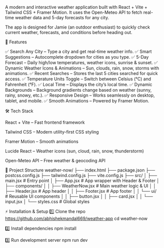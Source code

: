 A modern and interactive weather application built with React + Vite + Tailwind CSS + Framer Motion.
It uses the Open-Meteo API to fetch real-time weather data and 5-day forecasts for any city.

The app is designed for Jamie (an outdoor enthusiast) to quickly check current weather, forecasts, and conditions before heading out.

🚀 Features

✅ Search Any City – Type a city and get real-time weather info.
✅ Smart Suggestions – Autocomplete dropdown for cities as you type.
✅ 5-Day Forecast – Daily high/low temperatures, weather icons, sunrise & sunset.
✅ Dynamic Weather Icons & Animations – Sun, clouds, rain, snow, storms with animations.
✅ Recent Searches – Stores the last 5 cities searched for quick access.
✅ Temperature Units Toggle – Switch between Celsius (°C) and Fahrenheit (°F).
✅ Local Time – Displays the city’s local time.
✅ Dynamic Backgrounds – Background gradients change based on weather (sunny, rainy, snowy, etc.).
✅ Responsive Design – Works seamlessly on desktop, tablet, and mobile.
✅ Smooth Animations – Powered by Framer Motion.

🛠️ Tech Stack

React + Vite – Fast frontend framework

Tailwind CSS – Modern utility-first CSS styling

Framer Motion – Smooth animations

Lucide React – Weather icons (sun, cloud, rain, snow, thunderstorm)

Open-Meteo API – Free weather & geocoding API

📂 Project Structure
weather-now/
├── index.html
├── package.json
├── postcss.config.js
├── tailwind.config.js
├── vite.config.js
├── src/
│   ├── main.jsx          # Entry point
│   ├── App.jsx           # App wrapper with Header & Footer
│   ├── components/
│   │   ├── WeatherNow.jsx   # Main weather logic & UI
│   │   ├── Header.jsx       # App header
│   │   ├── Footer.jsx       # App footer
│   │   └── ui/              # Reusable UI components
│   │       ├── button.jsx
│   │       ├── card.jsx
│   │       └── input.jsx
│   └── styles.css        # Global styles

⚡ Installation & Setup
1️⃣ Clone the repo
https://github.com/abhishekmandal669/weather-app
cd weather-now

2️⃣ Install dependencies
npm install

3️⃣ Run development server
npm run dev

